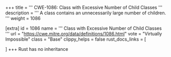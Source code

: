 +++
title = '''
CWE-1086: Class with Excessive Number of Child Classes
'''
description	= '''
A class contains an unnecessarily large number of children.
'''
weight = 1086

[extra]
id = 1086
name = '''
Class with Excessive Number of Child Classes
'''
url = "https://cwe.mitre.org/data/definitions/1086.html"
vote = "Virtually Impossible"
class = "Base"
clippy_helps = false
rust_docs_links = [
	
]
+++
Rust has no inheritance